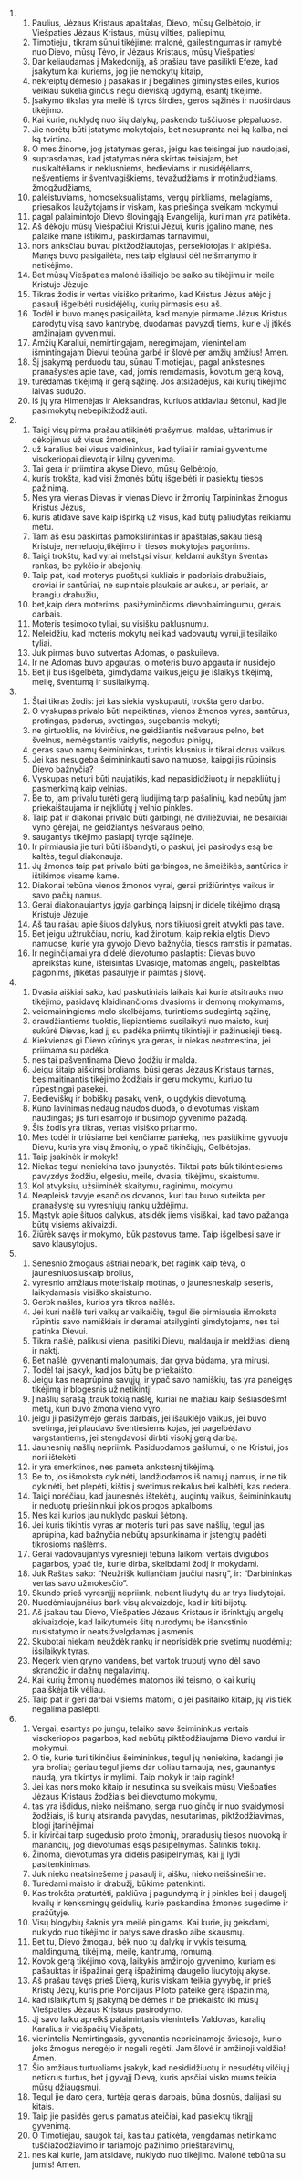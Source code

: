 <ol>
  <li>
    <ol>
      <li>Paulius, Jėzaus Kristaus apaštalas, Dievo, mūsų Gelbėtojo, ir Viešpaties Jėzaus Kristaus, mūsų vilties, paliepimu,­</li>
      <li>Timotiejui, tikram sūnui tikėjime: malonė, gailestingumas ir ramybė nuo Dievo, mūsų Tėvo, ir Jėzaus Kristaus, mūsų Viešpaties!</li>
      <li>Dar keliaudamas į Makedoniją, aš prašiau tave pasilikti Efeze, kad įsakytum kai kuriems, jog jie nemokytų kitaip,</li>
      <li>nekreiptų dėmesio į pasakas ir į begalines giminystės eiles, kurios veikiau sukelia ginčus negu dievišką ugdymą, esantį tikėjime.</li>
      <li>Įsakymo tikslas yra meilė iš tyros širdies, geros sąžinės ir nuoširdaus tikėjimo.</li>
      <li>Kai kurie, nuklydę nuo šių dalykų, paskendo tuščiuose plepaluose.</li>
      <li>Jie norėtų būti įstatymo mokytojais, bet nesupranta nei ką kalba, nei ką tvirtina.</li>
      <li>O mes žinome, jog įstatymas geras, jeigu kas teisingai juo naudojasi,</li>
      <li>suprasdamas, kad įstatymas nėra skirtas teisiajam, bet nusikaltėliams ir neklusniems, bedieviams ir nusidėjėliams, nešventiems ir šventvagiškiems, tėvažudžiams ir motinžudžiams, žmogžudžiams,</li>
      <li>paleistuviams, homoseksualistams, vergų pirkliams, melagiams, priesaikos laužytojams ir viskam, kas priešinga sveikam mokymui</li>
      <li>pagal palaimintojo Dievo šlovingąją Evangeliją, kuri man yra patikėta.</li>
      <li>Aš dėkoju mūsų Viešpačiui Kristui Jėzui, kuris įgalino mane, nes palaikė mane ištikimu, paskirdamas tarnavimui,</li>
      <li>nors anksčiau buvau piktžodžiautojas, persekiotojas ir akiplėša. Manęs buvo pasigailėta, nes taip elgiausi dėl neišmanymo ir netikėjimo.</li>
      <li>Bet mūsų Viešpaties malonė išsiliejo be saiko su tikėjimu ir meile Kristuje Jėzuje.</li>
      <li>Tikras žodis ir vertas visiško pritarimo, kad Kristus Jėzus atėjo į pasaulį išgelbėti nusidėjėlių, kurių pirmasis esu aš.</li>
      <li>Todėl ir buvo manęs pasigailėta, kad manyje pirmame Jėzus Kristus parodytų visą savo kantrybę, duodamas pavyzdį tiems, kurie Jį įtikės amžinajam gyvenimui.</li>
      <li>Amžių Karaliui, nemirtingajam, neregimajam, vieninteliam išmintingajam Dievui tebūna garbė ir šlovė per amžių amžius! Amen.</li>
      <li>Šį įsakymą perduodu tau, sūnau Timotiejau, pagal ankstesnes pranašystes apie tave, kad, jomis remdamasis, kovotum gerą kovą,</li>
      <li>turėdamas tikėjimą ir gerą sąžinę. Jos atsižadėjus, kai kurių tikėjimo laivas sudužo.</li>
      <li>Iš jų yra Himenėjas ir Aleksandras, kuriuos atidaviau šėtonui, kad jie pasimokytų nebepiktžodžiauti.</li>
    </ol>
  </li>
  <li>
    <ol>
      <li>Taigi visų pirma prašau atlikinėti prašymus, maldas, užtarimus ir dėkojimus už visus žmones,</li>
      <li>už karalius bei visus valdininkus, kad tyliai ir ramiai gyventume visokeriopai dievotą ir kilnų gyvenimą.</li>
      <li>Tai gera ir priimtina akyse Dievo, mūsų Gelbėtojo,</li>
      <li>kuris trokšta, kad visi žmonės būtų išgelbėti ir pasiektų tiesos pažinimą.</li>
      <li>Nes yra vienas Dievas ir vienas Dievo ir žmonių Tarpininkas­ žmogus Kristus Jėzus,</li>
      <li>kuris atidavė save kaip išpirką už visus, kad būtų paliudytas reikiamu metu.</li>
      <li>Tam aš esu paskirtas pamokslininkas ir apaštalas,­sakau tiesą Kristuje, nemeluoju,­tikėjimo ir tiesos mokytojas pagonims.</li>
      <li>Taigi trokštu, kad vyrai melstųsi visur, keldami aukštyn šventas rankas, be pykčio ir abejonių.</li>
      <li>Taip pat, kad moterys puoštųsi kukliais ir padoriais drabužiais, droviai ir santūriai, ne supintais plaukais ar auksu, ar perlais, ar brangiu drabužiu,</li>
      <li>bet,­kaip dera moterims, pasižyminčioms dievobaimingumu,­ gerais darbais.</li>
      <li>Moteris tesimoko tyliai, su visišku paklusnumu.</li>
      <li>Neleidžiu, kad moteris mokytų nei kad vadovautų vyrui,­ji tesilaiko tyliai.</li>
      <li>Juk pirmas buvo sutvertas Adomas, o paskui­Ieva.</li>
      <li>Ir ne Adomas buvo apgautas, o moteris buvo apgauta ir nusidėjo.</li>
      <li>Bet ji bus išgelbėta, gimdydama vaikus,­jeigu jie išlaikys tikėjimą, meilę, šventumą ir susilaikymą.</li>
    </ol>
  </li>
  <li>
    <ol>
      <li>Štai tikras žodis: jei kas siekia vyskupauti, trokšta gero darbo.</li>
      <li>O vyskupas privalo būti nepeiktinas, vienos žmonos vyras, santūrus, protingas, padorus, svetingas, sugebantis mokyti;</li>
      <li>ne girtuoklis, ne kivirčius, ne geidžiantis nešvaraus pelno, bet švelnus, nemėgstantis vaidytis, negodus pinigų,</li>
      <li>geras savo namų šeimininkas, turintis klusnius ir tikrai dorus vaikus.</li>
      <li>Jei kas nesugeba šeimininkauti savo namuose, kaipgi jis rūpinsis Dievo bažnyčia?</li>
      <li>Vyskupas neturi būti naujatikis, kad nepasididžiuotų ir nepakliūtų į pasmerkimą kaip velnias.</li>
      <li>Be to, jam privalu turėti gerą liudijimą tarp pašalinių, kad nebūtų jam priekaištaujama ir neįkliūtų į velnio pinkles.</li>
      <li>Taip pat ir diakonai privalo būti garbingi, ne dviliežuviai, ne besaikiai vyno gėrėjai, ne geidžiantys nešvaraus pelno,</li>
      <li>saugantys tikėjimo paslaptį tyroje sąžinėje.</li>
      <li>Ir pirmiausia jie turi būti išbandyti, o paskui, jei pasirodys esą be kaltės, tegul diakonauja.</li>
      <li>Jų žmonos taip pat privalo būti garbingos, ne šmeižikės, santūrios ir ištikimos visame kame.</li>
      <li>Diakonai tebūna vienos žmonos vyrai, gerai prižiūrintys vaikus ir savo pačių namus.</li>
      <li>Gerai diakonaujantys įgyja garbingą laipsnį ir didelę tikėjimo drąsą Kristuje Jėzuje.</li>
      <li>Aš tau rašau apie šiuos dalykus, nors tikiuosi greit atvykti pas tave.</li>
      <li>Bet jeigu užtrukčiau, noriu, kad žinotum, kaip reikia elgtis Dievo namuose, kurie yra gyvojo Dievo bažnyčia, tiesos ramstis ir pamatas.</li>
      <li>Ir neginčijamai yra didelė dievotumo paslaptis: Dievas buvo apreikštas kūne, išteisintas Dvasioje, matomas angelų, paskelbtas pagonims, įtikėtas pasaulyje ir paimtas į šlovę.</li>
    </ol>
  </li>
  <li>
    <ol>
      <li>Dvasia aiškiai sako, kad paskutiniais laikais kai kurie atsitrauks nuo tikėjimo, pasidavę klaidinančioms dvasioms ir demonų mokymams,</li>
      <li>veidmainingiems melo skelbėjams, turintiems sudegintą sąžinę,</li>
      <li>draudžiantiems tuoktis, liepiantiems susilaikyti nuo maisto, kurį sukūrė Dievas, kad jį su padėka priimtų tikintieji ir pažinusieji tiesą.</li>
      <li>Kiekvienas gi Dievo kūrinys yra geras, ir niekas neatmestina, jei priimama su padėka,</li>
      <li>nes tai pašventinama Dievo žodžiu ir malda.</li>
      <li>Jeigu šitaip aiškinsi broliams, būsi geras Jėzaus Kristaus tarnas, besimaitinantis tikėjimo žodžiais ir geru mokymu, kuriuo tu rūpestingai pasekei.</li>
      <li>Bedieviškų ir bobiškų pasakų venk, o ugdykis dievotumą.</li>
      <li>Kūno lavinimas nedaug naudos duoda, o dievotumas viskam naudingas; jis turi esamojo ir būsimojo gyvenimo pažadą.</li>
      <li>Šis žodis yra tikras, vertas visiško pritarimo.</li>
      <li>Mes todėl ir triūsiame bei kenčiame panieką, nes pasitikime gyvuoju Dievu, kuris yra visų žmonių, o ypač tikinčiųjų, Gelbėtojas.</li>
      <li>Taip įsakinėk ir mokyk!</li>
      <li>Niekas tegul neniekina tavo jaunystės. Tiktai pats būk tikintiesiems pavyzdys žodžiu, elgesiu, meile, dvasia, tikėjimu, skaistumu.</li>
      <li>Kol atvyksiu, užsiiminėk skaitymu, raginimu, mokymu.</li>
      <li>Neapleisk tavyje esančios dovanos, kuri tau buvo suteikta per pranašystę su vyresniųjų rankų uždėjimu.</li>
      <li>Mąstyk apie šituos dalykus, atsidėk jiems visiškai, kad tavo pažanga būtų visiems akivaizdi.</li>
      <li>Žiūrėk savęs ir mokymo, būk pastovus tame. Taip išgelbėsi save ir savo klausytojus.</li>
    </ol>
  </li>
  <li>
    <ol>
      <li>Senesnio žmogaus aštriai nebark, bet ragink kaip tėvą, o jaunesniuosius­kaip brolius,</li>
      <li>vyresnio amžiaus moteris­kaip motinas, o jaunesnes­kaip seseris, laikydamasis visiško skaistumo.</li>
      <li>Gerbk našles, kurios yra tikros našlės.</li>
      <li>Jei kuri našlė turi vaikų ar vaikaičių, tegul šie pirmiausia išmoksta rūpintis savo namiškiais ir deramai atsilyginti gimdytojams, nes tai patinka Dievui.</li>
      <li>Tikra našlė, palikusi viena, pasitiki Dievu, maldauja ir meldžiasi dieną ir naktį.</li>
      <li>Bet našlė, gyvenanti malonumais, dar gyva būdama, yra mirusi.</li>
      <li>Todėl tai įsakyk, kad jos būtų be priekaišto.</li>
      <li>Jeigu kas neaprūpina savųjų, ir ypač savo namiškių, tas yra paneigęs tikėjimą ir blogesnis už netikintį!</li>
      <li>Į našlių sąrašą įtrauk tokią našlę, kuriai ne mažiau kaip šešiasdešimt metų, kuri buvo žmona vieno vyro,</li>
      <li>jeigu ji pasižymėjo gerais darbais, jei išauklėjo vaikus, jei buvo svetinga, jei plaudavo šventiesiems kojas, jei pagelbėdavo vargstantiems, jei stengdavosi dirbti visokį gerą darbą.</li>
      <li>Jaunesnių našlių nepriimk. Pasiduodamos gašlumui, o ne Kristui, jos nori ištekėti</li>
      <li>ir yra smerktinos, nes pameta ankstesnį tikėjimą.</li>
      <li>Be to, jos išmoksta dykinėti, landžiodamos iš namų į namus, ir ne tik dykinėti, bet plepėti, kištis į svetimus reikalus bei kalbėti, kas nedera.</li>
      <li>Taigi norėčiau, kad jaunesnės ištekėtų, augintų vaikus, šeimininkautų ir neduotų priešininkui jokios progos apkalboms.</li>
      <li>Nes kai kurios jau nuklydo paskui šėtoną.</li>
      <li>Jei kuris tikintis vyras ar moteris turi pas save našlių, tegul jas aprūpina, kad bažnyčia nebūtų apsunkinama ir įstengtų padėti tikrosioms našlėms.</li>
      <li>Gerai vadovaujantys vyresnieji tebūna laikomi vertais dvigubos pagarbos, ypač tie, kurie dirba, skelbdami žodį ir mokydami.</li>
      <li>Juk Raštas sako: “Neužrišk kuliančiam jaučiui nasrų”, ir: “Darbininkas vertas savo užmokesčio”.</li>
      <li>Skundo prieš vyresnįjį nepriimk, nebent liudytų du ar trys liudytojai.</li>
      <li>Nuodėmiaujančius bark visų akivaizdoje, kad ir kiti bijotų.</li>
      <li>Aš įsakau tau Dievo, Viešpaties Jėzaus Kristaus ir išrinktųjų angelų akivaizdoje, kad laikytumeis šitų nurodymų be išankstinio nusistatymo ir neatsižvelgdamas į asmenis.</li>
      <li>Skubotai niekam neuždėk rankų ir neprisidėk prie svetimų nuodėmių; išsilaikyk tyras.</li>
      <li>Negerk vien gryno vandens, bet vartok truputį vyno dėl savo skrandžio ir dažnų negalavimų.</li>
      <li>Kai kurių žmonių nuodėmės matomos iki teismo, o kai kurių paaiškėja tik vėliau.</li>
      <li>Taip pat ir geri darbai visiems matomi, o jei pasitaiko kitaip, jų vis tiek negalima paslėpti.</li>
    </ol>
  </li>
  <li>
    <ol>
      <li>Vergai, esantys po jungu, telaiko savo šeimininkus vertais visokeriopos pagarbos, kad nebūtų piktžodžiaujama Dievo vardui ir mokymui.</li>
      <li>O tie, kurie turi tikinčius šeimininkus, tegul jų neniekina, kadangi jie yra broliai; geriau tegul jiems dar uoliau tarnauja, nes, gaunantys naudą, yra tikintys ir mylimi. Taip mokyk ir taip ragink!</li>
      <li>Jei kas nors moko kitaip ir nesutinka su sveikais mūsų Viešpaties Jėzaus Kristaus žodžiais bei dievotumo mokymu,</li>
      <li>tas yra išdidus, nieko neišmano, serga nuo ginčų ir nuo svaidymosi žodžiais, iš kurių atsiranda pavydas, nesutarimas, piktžodžiavimas, blogi įtarinėjimai</li>
      <li>ir kivirčai tarp sugedusio proto žmonių, praradusių tiesos nuovoką ir manančių, jog dievotumas esąs pasipelnymas. Šalinkis tokių.</li>
      <li>Žinoma, dievotumas yra didelis pasipelnymas, kai jį lydi pasitenkinimas.</li>
      <li>Juk nieko neatsinešėme į pasaulį ir, aišku, nieko neišsinešime.</li>
      <li>Turėdami maisto ir drabužį, būkime patenkinti.</li>
      <li>Kas trokšta praturtėti, pakliūva į pagundymą ir į pinkles bei į daugelį kvailų ir kenksmingų geidulių, kurie paskandina žmones sugedime ir pražūtyje.</li>
      <li>Visų blogybių šaknis yra meilė pinigams. Kai kurie, jų geisdami, nuklydo nuo tikėjimo ir patys save drasko aibe skausmų.</li>
      <li>Bet tu, Dievo žmogau, bėk nuo tų dalykų ir vykis teisumą, maldingumą, tikėjimą, meilę, kantrumą, romumą.</li>
      <li>Kovok gerą tikėjimo kovą, laikykis amžinojo gyvenimo, kuriam esi pašauktas ir išpažinai gerą išpažinimą daugelio liudytojų akyse.</li>
      <li>Aš prašau tavęs prieš Dievą, kuris viskam teikia gyvybę, ir prieš Kristų Jėzų, kuris prie Poncijaus Piloto pateikė gerą išpažinimą,</li>
      <li>kad išlaikytum šį įsakymą be dėmės ir be priekaišto iki mūsų Viešpaties Jėzaus Kristaus pasirodymo.</li>
      <li>Jį savo laiku apreikš palaimintasis vienintelis Valdovas, karalių Karalius ir viešpačių Viešpats,</li>
      <li>vienintelis Nemirtingasis, gyvenantis neprieinamoje šviesoje, kurio joks žmogus neregėjo ir negali regėti. Jam šlovė ir amžinoji valdžia! Amen.</li>
      <li>Šio amžiaus turtuoliams įsakyk, kad nesididžiuotų ir nesudėtų vilčių į netikrus turtus, bet į gyvąjį Dievą, kuris apsčiai visko mums teikia mūsų džiaugsmui.</li>
      <li>Tegul jie daro gera, turtėja gerais darbais, būna dosnūs, dalijasi su kitais.</li>
      <li>Taip jie pasidės gerus pamatus ateičiai, kad pasiektų tikrąjį gyvenimą.</li>
      <li>O Timotiejau, saugok tai, kas tau patikėta, vengdamas netinkamo tuščiažodžiavimo ir tariamojo pažinimo prieštaravimų,</li>
      <li>nes kai kurie, jam atsidavę, nuklydo nuo tikėjimo. Malonė tebūna su jumis! Amen.</li>
    </ol>
  </li>
</ol>